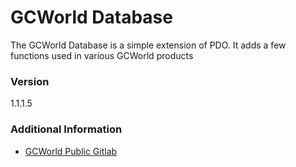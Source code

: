 # GCWorld Database

The GCWorld Database is a simple extension of PDO.  It adds a few functions used in various GCWorld products


### Version
1.1.1.5

### Additional Information

* [GCWorld Public Gitlab](https://gitlab.konghack.com/groups/GCWorld)
